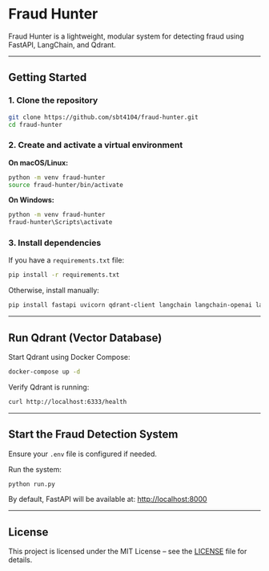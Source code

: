 # Fraud Hunter

Fraud Hunter is a lightweight, modular system for detecting fraud using FastAPI, LangChain, and Qdrant.

---

## Getting Started

### 1. Clone the repository

```bash
git clone https://github.com/sbt4104/fraud-hunter.git
cd fraud-hunter
```

### 2. Create and activate a virtual environment

**On macOS/Linux:**
```bash
python -m venv fraud-hunter
source fraud-hunter/bin/activate
```

**On Windows:**
```bash
python -m venv fraud-hunter
fraud-hunter\Scripts\activate
```

### 3. Install dependencies

If you have a `requirements.txt` file:
```bash
pip install -r requirements.txt
```

Otherwise, install manually:
```bash
pip install fastapi uvicorn qdrant-client langchain langchain-openai langgraph python-dotenv jinja2 aiofiles pydantic
```

---

## Run Qdrant (Vector Database)

Start Qdrant using Docker Compose:
```bash
docker-compose up -d
```

Verify Qdrant is running:
```bash
curl http://localhost:6333/health
```

---

## Start the Fraud Detection System

Ensure your `.env` file is configured if needed.

Run the system:
```bash
python run.py
```

By default, FastAPI will be available at: [http://localhost:8000](http://localhost:8000)

---

## License

This project is licensed under the MIT License – see the [LICENSE](LICENSE) file for details.

